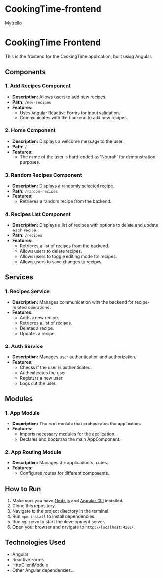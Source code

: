 # CookingTime-frontend
[Mytrello](https://trello.com/b/996uo2Wb/my-project)
# CookingTime Frontend

This is the frontend for the CookingTime application, built using Angular.

## Components

### 1. Add Recipes Component

- **Description:** Allows users to add new recipes.
- **Path:** `/new-recipes`
- **Features:**
  - Uses Angular Reactive Forms for input validation.
  - Communicates with the backend to add new recipes.

### 2. Home Component

- **Description:** Displays a welcome message to the user.
- **Path:** `/`
- **Features:**
  - The name of the user is hard-coded as 'Nourah' for demonstration purposes.

### 3. Random Recipes Component

- **Description:** Displays a randomly selected recipe.
- **Path:** `/random-recipes`
- **Features:**
  - Retrieves a random recipe from the backend.

### 4. Recipes List Component

- **Description:** Displays a list of recipes with options to delete and update each recipe.
- **Path:** `/recipes`
- **Features:**
  - Retrieves a list of recipes from the backend.
  - Allows users to delete recipes.
  - Allows users to toggle editing mode for recipes.
  - Allows users to save changes to recipes.

## Services

### 1. Recipes Service

- **Description:** Manages communication with the backend for recipe-related operations.
- **Features:**
  - Adds a new recipe.
  - Retrieves a list of recipes.
  - Deletes a recipe.
  - Updates a recipe.

### 2. Auth Service

- **Description:** Manages user authentication and authorization.
- **Features:**
  - Checks if the user is authenticated.
  - Authenticates the user.
  - Registers a new user.
  - Logs out the user.

## Modules

### 1. App Module

- **Description:** The root module that orchestrates the application.
- **Features:**
  - Imports necessary modules for the application.
  - Declares and bootstrap the main AppComponent.

### 2. App Routing Module

- **Description:** Manages the application's routes.
- **Features:**
  - Configures routes for different components.

## How to Run

1. Make sure you have [Node.js](https://nodejs.org/) and [Angular CLI](https://angular.io/cli) installed.
2. Clone this repository.
3. Navigate to the project directory in the terminal.
4. Run `npm install` to install dependencies.
5. Run `ng serve` to start the development server.
6. Open your browser and navigate to `http://localhost:4200/`.

## Technologies Used

- Angular
- Reactive Forms
- HttpClientModule
- Other Angular dependencies...
